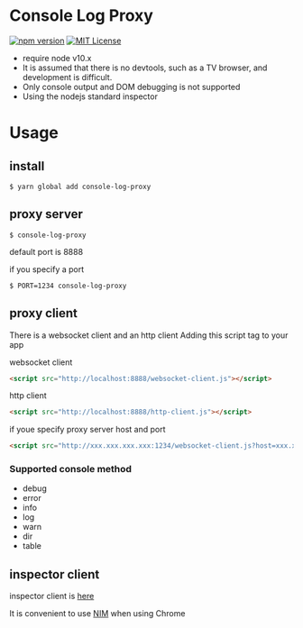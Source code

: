 # Console Log Proxy

[![npm version](https://badge.fury.io/js/console-log-proxy.svg)](https://badge.fury.io/js/console-log-proxy)
[![MIT License](http://img.shields.io/badge/license-MIT-blue.svg?style=flat)](LICENSE)

- require node v10.x
- It is assumed that there is no devtools, such as a TV browser, and development is difficult.
- Only console output and DOM debugging is not supported
- Using the nodejs standard inspector


# Usage

## install

```
$ yarn global add console-log-proxy
```

## proxy server

```
$ console-log-proxy
```
default port is 8888

if you specify a port

```
$ PORT=1234 console-log-proxy
```

## proxy client

There is a websocket client and an http client
Adding this script tag to your app

websocket client

```html
<script src="http://localhost:8888/websocket-client.js"></script>
```

http client

```html
<script src="http://localhost:8888/http-client.js"></script>
```

if youe specify proxy server host and port

```html
<script src="http://xxx.xxx.xxx.xxx:1234/websocket-client.js?host=xxx.xxx.xxx.xxx&port=1234"></script>
```
### Supported console method

- debug
- error
- info
- log
- warn
- dir
- table

## inspector client

inspector client is [here](https://nodejs.org/en/docs/guides/debugging-getting-started/#inspector-clients)

It is convenient to use [NIM](https://chrome.google.com/webstore/detail/nodejs-v8-inspector-manag/gnhhdgbaldcilmgcpfddgdbkhjohddkj") when using Chrome
